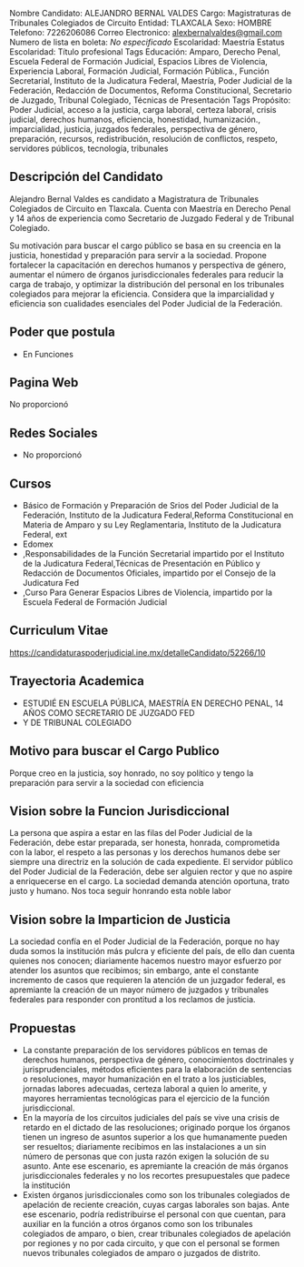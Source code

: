 Nombre Candidato: ALEJANDRO BERNAL VALDES
Cargo: Magistraturas de Tribunales Colegiados de Circuito
Entidad: TLAXCALA
Sexo: HOMBRE
Telefono: 7226206086
Correo Electronico: alexbernalvaldes@gmail.com
Numero de lista en boleta: *No especificado*
Escolaridad: Maestría
Estatus Escolaridad: Título profesional
Tags Educación: Amparo, Derecho Penal, Escuela Federal de Formación Judicial, Espacios Libres de Violencia, Experiencia Laboral, Formación Judicial, Formación Pública., Función Secretarial, Instituto de la Judicatura Federal, Maestría, Poder Judicial de la Federación, Redacción de Documentos, Reforma Constitucional, Secretario de Juzgado, Tribunal Colegiado, Técnicas de Presentación
Tags Propósito: Poder Judicial, acceso a la justicia, carga laboral, certeza laboral, crisis judicial, derechos humanos, eficiencia, honestidad, humanización., imparcialidad, justicia, juzgados federales, perspectiva de género, preparación, recursos, redistribución, resolución de conflictos, respeto, servidores públicos, tecnología, tribunales


## Descripción del Candidato 

Alejandro Bernal Valdes es candidato a Magistratura de Tribunales Colegiados de Circuito en Tlaxcala. Cuenta con Maestría en Derecho Penal y 14 años de experiencia como Secretario de Juzgado Federal y de Tribunal Colegiado.

Su motivación para buscar el cargo público se basa en su creencia en la justicia, honestidad y preparación para servir a la sociedad.  Propone fortalecer la capacitación en derechos humanos y perspectiva de género, aumentar el número de órganos jurisdiccionales federales para reducir la carga de trabajo, y optimizar la distribución del personal en los tribunales colegiados para mejorar la eficiencia. Considera que la imparcialidad y eficiencia son cualidades esenciales del Poder Judicial de la Federación.


## Poder que postula

- En Funciones


## Pagina Web

No proporcionó


## Redes Sociales

- No proporcionó


## Cursos

- Básico de Formación y Preparación de Srios del Poder Judicial de la Federación, Instituto de la Judicatura Federal,Reforma Constitucional en Materia de Amparo y su Ley Reglamentaria, Instituto de la Judicatura Federal, ext
- Edomex
- ,Responsabilidades de la Función Secretarial impartido por el Instituto de la Judicatura Federal,Técnicas de Presentación en Público y Redacción de Documentos Oficiales, impartido por el Consejo de la Judicatura Fed
- ,Curso Para Generar Espacios Libres de Violencia, impartido por la Escuela Federal de Formación Judicial


## Curriculum Vitae

https://candidaturaspoderjudicial.ine.mx/detalleCandidato/52266/10


## Trayectoria Academica

- ESTUDIÉ EN ESCUELA PÚBLICA, MAESTRÍA EN DERECHO PENAL, 14 AÑOS COMO SECRETARIO DE JUZGADO FED
- Y DE TRIBUNAL COLEGIADO


## Motivo para buscar el Cargo Publico

Porque creo en la justicia, soy honrado, no soy político y tengo la preparación para servir a la sociedad con eficiencia


## Vision sobre la Funcion Jurisdiccional

La persona que aspira a estar en las filas del Poder Judicial de la Federación, debe estar preparada, ser honesta, honrada, comprometida con la labor, el respeto a las personas y los derechos humanos debe ser siempre una directriz en la solución de cada expediente. El servidor público del Poder Judicial de la Federación, debe ser alguien rector y que no aspire a enriquecerse en el cargo. La sociedad demanda atención oportuna, trato justo y humano. Nos toca seguir honrando esta noble labor


## Vision sobre la Imparticion de Justicia

La sociedad confía en el Poder Judicial de la Federación, porque no hay duda somos la institución más pulcra y eficiente del país, de ello dan cuenta quienes nos conocen; diariamente hacemos nuestro mayor esfuerzo por atender los asuntos que recibimos; sin embargo, ante el constante incremento de casos que requieren la atención de un juzgador federal, es apremiante la creación de un mayor número de juzgados y tribunales federales para responder con prontitud a los reclamos de justicia.


## Propuestas

- La constante preparación de los servidores públicos en temas de derechos humanos, perspectiva de género, conocimientos doctrinales y jurisprudenciales, métodos eficientes para la elaboración de sentencias o resoluciones, mayor humanización en el trato a los justiciables, jornadas labores adecuadas, certeza laboral a quien lo amerite, y mayores herramientas tecnológicas para el ejercicio de la función jurisdiccional.
- En la mayoría de los circuitos judiciales del país se vive una crisis de retardo en el dictado de las resoluciones; originado porque los órganos tienen un ingreso de asuntos superior a los que humanamente pueden ser resueltos; diariamente recibimos en las instalaciones a un sin número de personas que con justa razón exigen la solución de su asunto. Ante ese escenario, es apremiante la creación de más órganos jurisdiccionales federales y no los recortes presupuestales que padece la institución
- Existen órganos jurisdiccionales como son los tribunales colegiados de apelación de reciente creación, cuyas cargas laborales son bajas. Ante ese escenario, podría redistribuirse el personal con que cuentan, para auxiliar en la función a otros órganos como son los tribunales colegiados de amparo, o bien, crear tribunales colegiados de apelación por regiones y no por cada circuito, y que con el personal se formen nuevos tribunales colegiados de amparo o juzgados de distrito.

